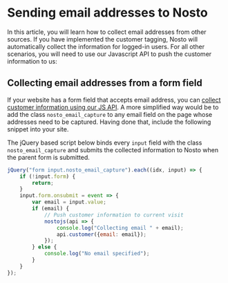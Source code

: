 # Sending email addresses to Nosto

In this article, you will learn how to collect email addresses from other sources. If you have implemented the customer tagging, Nosto will automatically collect the information for logged-in users. For all other scenarios, you will need to use our Javascript API to push the customer information to us:

## Collecting email addresses from a form field

If your website has a form field that accepts email address, you can [collect customer information using our JS API](sending-customer-information.md). A more simplified way would be to add the class `nosto_email_capture` to any email field on the page whose addresses need to be captured. Having done that, include the following snippet into your site.

The jQuery based script below binds every `input` field with the class `nosto_email_capture` and submits the collected information to Nosto when the parent form is submitted.

```javascript
jQuery("form input.nosto_email_capture").each((idx, input) => {
    if (!input.form) {
        return;
    }
    input.form.onsubmit = event => {
        var email = input.value;
        if (email) {
            // Push customer information to current visit
            nostojs(api => {
                console.log("Collecting email " + email);
                api.customer({email: email});
            });
        } else {
            console.log("No email specified");
        }
    }
});
```
